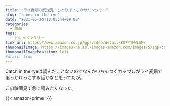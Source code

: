 ```yaml
---
title: "ライ麦畑の反逆児　ひとりぼっちのサリンジャー"
slug: "rebel-in-the-rye"
date: "2021-05-24T10:03:44+09:00"
categories:
  - 映画
tags:
  - ドキュメンタリー
link_url: https://www.amazon.co.jp/gp/video/detail/B07TTHWLGM/
thumbnailImage: https://images-na.ssl-images-amazon.com/images/S/sgp-catalog-images/region_JP/bbb-clpb_00223sub-Full-Image_GalleryBackground-jp-JP-1620020812146._SX1080_.jpg
thumbnailImagePosition: left
#draft: true
---
```

Catch in the ryeは読んだことないのでなんかいちゃつくカップルがライ麦畑で追っかけっこする話かなと思ってたが。
<!--more-->
この映画見て急に読みたくなった。

{{< amazon-prime >}}
